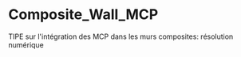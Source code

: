 # Composite_Wall_MCP
 TIPE sur l'intégration des MCP dans les murs composites: résolution numérique

